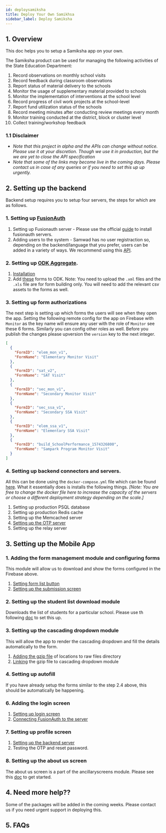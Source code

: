 ```yaml
---
id: deploysamiksha
title: Deploy Your Own Samikhsa
sidebar_label: Deploy Samiksha
---
```


## 1. Overview

This doc helps you to setup a Samiksha app on your own.

The Samiksha product can be used for managing the following activities of the State Education Department:

1. Record observations on monthly school visits
2. Record feedback during classroom observations
3. Report status of material delivery to the schools
4. Monitor the usage of supplementary material provided to schools
5. Monitor the implementation of interventions at the school level
6. Record progress of civil work projects at the school-level
7. Report fund utilization status of the schools
8. Record meeting minutes after conducting review meetings every month
9. Monitor training conducted at the district, block or cluster level
10. Collect training/workshop feedback

### 1.1 Disclaimer

- _Note that this project in alpha and the APIs can change without notice. Please use it at your discretion. Though we use it in production, but the we are yet to close the API specification_
- _Note that some of the links may become live in the coming days. Please contact us in case of any queries or if you need to set this up up urgently._

## 2. Setting up the backend

Backend setup requires you to setup four servers, the steps for which are as follows.

### 1. Setting up [FusionAuth](https://fusionauth.io/)

1.  Setting up Fusionauth server - Please use the official [guide](https://fusionauth.io/docs/v1/tech/installation-guide/) to install fusionauth servers.
2.  Adding users to the system - Samwad has no user registraction so, depending on the backend/language that you prefer, users can be added in a variety of ways. We recommend using this [API](https://fusionauth.io/docs/v1/tech/apis/users#import-users).

### 2. Setting up [ODK Aggregate](https://docs.getodk.org/aggregate-intro/).

1.  [Installation](https://docs.getodk.org/aggregate-install/)
2.  Add [these](https://drive.google.com/drive/folders/1wgh25L_YyOi5y2vdPGahC9V1wjOLRna0) forms to ODK. Note: You need to upload the `.xml` files and the `.xls` file are for form building only. You will need to add the relevant csv assets to the forms as well.

### 3. Setting up form authorizations

The next step is setting up which forms the users will see when they open the app. Setting the following remote config for the app on Firebase with `Monitor` as the key name will ensure any user with the role of `Monitor` see these 6 forms. Similarly you can config other roles as well. Before you publish the changes please upversion the `version` key to the next integer.

```json
[
  {
    "FormID": "elem_mon_v1",
    "FormName": "Elementary Monitor Visit"
  },
  {
    "FormID": "sat_v2",
    "FormName": "SAT Visit"
  },
  {
    "FormID": "sec_mon_v1",
    "FormName": "Secondary Monitor Visit"
  },
  {
    "FormID": "sec_ssa_v1",
    "FormName": "Secondary SSA Visit"
  },
  {
    "FormID": "elem_ssa_v1",
    "FormName": "Elementary SSA Visit"
  },
  {
    "FormID": "build_SchoolPerformance_1574326800",
    "FormName": "Sampark Program Monitor Visit"
  }
]
```

### 4. Setting up backend connectors and servers.

All this can be done using the `docker-compose.yml` file which can be found [here](https://github.com/Samagra-Development/Samiksha-backend). What it essentially does is installs the following things. _[Note: You are free to change the docker file here to increase the capacity of the servers or choose a different deployment strategy depending on the scale.]_

1.  Setting up production PSQL database
2.  Setting up production Redis cache
3.  Setting up the Memcached server
4.  [Setting up the OTP server](https://github.com/Samagra-Development/MS-OTP)
5.  Setting up the relay server

## 3. Setting up the Mobile App

### 1. Adding the form management module and configuring forms

This module will allow us to download and show the forms configured in the Firebase above.

1. [Setting form list button](/docs/FormManagementModule)
2. [Setting up the submission screen](/docs/FormManagementModule)

### 2. Setting up the student list download module

Downloads the list of students for a particular school. Please use th following [doc]() to set this up.

### 3. Setting up the cascading dropdown module

This will allow the app to render the cascading dropdown and fill the details automatically to the form.

1. [Adding the gzip file]() of locations to raw files directory
2. [Linking]() the gzip file to cascading dropdown module

### 4. Setting up autofill

If you have already setup the forms similar to the step 2.4 above, this should be automatically be happening.

### 6. Adding the login screen

1. [Setting up login screen]()
2. [Connecting FusionAuth to the server]()

### 7. Setting up profile screen

1. [Setting up the backend server]()
2. Testing the OTP and reset password.

### 8. Setting up the about us screen

The about us screen is a part of the ancillaryscreens module. Please see this [doc]() to get started.

## 4. Need more help??

Some of the packages will be added in the coming weeks. Please contact us if you need urgent support in deploying this.

## 5. FAQs
